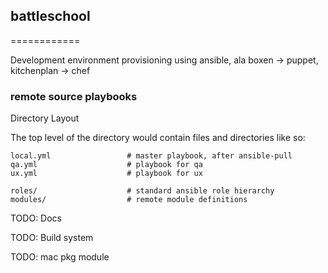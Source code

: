 ## battleschool
============

Development environment provisioning using ansible, ala boxen -> puppet, kitchenplan -> chef

### remote source playbooks

Directory Layout

The top level of the directory would contain files and directories like so:

    local.yml                 # master playbook, after ansible-pull
    qa.yml                    # playbook for qa
    ux.yml                    # playbook for ux

    roles/                    # standard ansible role hierarchy
    modules/                  # remote module definitions


TODO: Docs

TODO: Build system

TODO: mac pkg module
